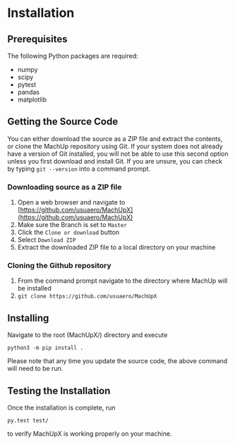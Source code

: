 # Installation

## Prerequisites

The following Python packages are required:

* numpy
* scipy
* pytest
* pandas
* matplotlib

## Getting the Source Code

You can either download the source as a ZIP file and extract the contents, or clone the MachUp repository using Git. If your system does not already have a version of Git installed, you will not be able to use this second option unless you first download and install Git. If you are unsure, you can check by typing `git --version` into a command prompt.

### Downloading source as a ZIP file

1. Open a web browser and navigate to [https://github.com/usuaero/MachUpX](https://github.com/usuaero/MachUpX)
2. Make sure the Branch is set to `Master`
3. Click the `Clone or download` button
4. Select `Download ZIP`
5. Extract the downloaded ZIP file to a local directory on your machine

### Cloning the Github repository

1. From the command prompt navigate to the directory where MachUp will be installed
2. `git clone https://github.com/usuaero/MachUpX`

## Installing

Navigate to the root (MachUpX/) directory and execute

`python3 -m pip install .`

Please note that any time you update the source code, the above command will need to be run.

## Testing the Installation

Once the installation is complete, run

`py.test test/`

to verify MachUpX is working properly on your machine.
